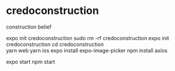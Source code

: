 # credoconstruction
construction belief

expo init credoconstruction
sudo rm -rf credoconstruction
expo init credoconstruction
cd credoconstruction    
yarn web
yarn ios
expo install expo-image-picker
npm install axios

expo start
npm start


